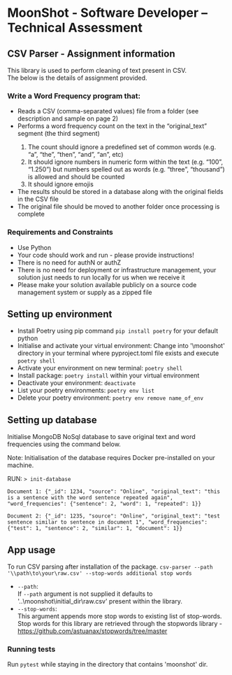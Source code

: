 # MoonShot - Software Developer – Technical Assessment

## CSV Parser - Assignment information
This library is used to perform cleaning of text present in CSV.  
The below is the details of assignment provided.  

### Write a Word Frequency program that:  
<ul>
  <li>
     Reads a CSV (comma-separated values) file from a folder (see description and sample on page 2)
  </li>  
  <li>
    Performs a word frequency count on the text in the “original_text” segment (the third segment)
  </li> 
  <ol>
        <li> The count should ignore a predefined set of common words (e.g. “a”,  “the”, “then”, “and”, “an”, etc)  </li>
        <li> It should ignore numbers in numeric form within the text (e.g. “100”, “1.250”) but numbers spelled out as words (e.g. “three”, “thousand”) is allowed and should be counted  </li>
        <li> It should ignore emojis </li> 
    </ol>
    <li>The results should be stored in a database along with the original fields in the CSV file
    </li> 
    <li>
    The original file should be moved to another folder once processing is complete  
    </li>  
</ul>  

### Requirements and Constraints
<ul>
    <li>Use Python</li>
    <li>Your code should work and run - please provide instructions!</li>
    <li>There is no need for authN or authZ</li>
    <li>There is no need for deployment or infrastructure management, your solution just needs to run locally for us when we receive it</li>
    <li>Please make your solution available publicly on a source code management system or supply as a zipped file</li>
</ul>

## Setting up environment 
- Install Poetry using pip command `pip install poetry` for your default python   
- Initialise and activate your virtual environment: Change into '\moonshot' directory in your terminal where pyproject.toml file exists and execute  `poetry shell`  
- Activate your environment on new terminal: `poetry shell`  
- Install package: `poetry install` within your virtual environment  
- Deactivate your environment: `deactivate`  
- List your poetry environments: `poetry env list`  
- Delete your poetry environment: `poetry env remove name_of_env`

## Setting up database

Initialise MongoDB NoSql database to save original text and word frequencies using the command below. 

Note: Initialisation of the database requires Docker pre-installed on your machine. 

RUN: `> init-database`  

```
Document 1: {"_id": 1234, "source": "Online", "original_text": "this is a sentence with the word sentence repeated again", "word_frequencies": {"sentence": 2, "word": 1, "repeated": 1}}

Document 2: {"_id": 1235, "source": "Online", "original_text": "test sentence similar to sentence in document 1", "word_frequencies": {"test": 1, "sentence": 2, "similar": 1, "document": 1}}
```

## App usage
To run CSV parsing after installation of the package. 
`csv-parser --path '\\path\to\your\raw.csv' --stop-words additional stop words`  

- <code>--path</code>:  
  If <code>--path</code> argument is not supplied it defaults to '..\moonshot\initial_dir\raw.csv' present within the library. 
- <code>--stop-words</code>:  
  This argument appends more stop words to existing list of stop-words.
  Stop words for this library are retrieved through the stopwords library -
  https://github.com/astuanax/stopwords/tree/master 


### Running tests
Run `pytest` while staying in the directory that contains 'moonshot' dir. 